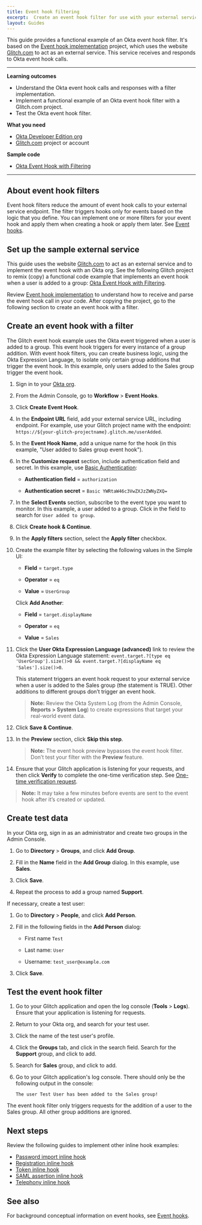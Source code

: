 ```yaml
---
title: Event hook filtering
excerpt:  Create an event hook filter for use with your external service code
layout: Guides
---
```


<ApiLifecycle access="ea" />

This guide provides a functional example of an Okta event hook filter. It's based on the [Event hook implementation](/docs/guides/evevnt-hook-implementation) project, which uses the website [Glitch.com](https://glitch.com) to act as an external service. This service receives and responds to Okta event hook calls.

<EventHookEANote/>

---

**Learning outcomes**

* Understand the Okta event hook calls and responses with a filter implementation.
* Implement a functional example of an Okta event hook filter with a Glitch.com project.
* Test the Okta event hook filter.

**What you need**

* [Okta Developer Edition org](https://developer.okta.com/signup/)
* [Glitch.com](https://glitch.com) project or account

**Sample code**

* [Okta Event Hook with Filtering](https://glitch.com/~okta-event-hook-with-filtering)

---

## About event hook filters

Event hook filters reduce the amount of event hook calls to your external service endpoint. The filter triggers hooks only for events based on the logic that you define. You can implement one or more filters for your event hook and apply them when creating a hook or apply them later. See [Event hooks](/docs/concepts/event-hooks/#which-events-are-eligible).

## Set up the sample external service

This guide uses the website [Glitch.com](https://glitch.com) to act as an external service and to implement the event hook with an Okta org. See the following Glitch project to remix (copy) a functional code example that implements an event hook when a user is added to a group: [Okta Event Hook with Filtering](https://glitch.com/~okta-event-hook-with-filtering/).

Review [Event hook implementation](/docs/guides/event-hook-implementation) to understand how to receive and parse the event hook call in your code. After copying the project, go to the following section to create an event hook with a filter.

## Create an event hook with a filter

The Glitch event hook example uses the Okta event triggered when a user is added to a group. This event hook triggers for every instance of a group addition. With event hook filters, you can create business logic, using the Okta Expression Language, to isolate only certain group additions that trigger the event hook. In this example, only users added to the Sales group trigger the event hook.

1. Sign in to your [Okta org](https://login.okta.com/).

1. From the Admin Console, go to **Workflow** > **Event Hooks**.

1. Click **Create Event Hook**.

1. In the **Endpoint URL** field, add your external service URL, including endpoint. For example, use your Glitch project name with the endpoint: `https://${your-glitch-projectname}.glitch.me/userAdded`.

1. In the **Event Hook Name**, add a unique name for the hook (in this example, "User added to Sales group event hook").

1. In the **Customize request** section, include authentication field and secret. In this example, use [Basic Authentication](/docs/guides/common-hook-set-up-steps/nodejs/main/#http-header-basic-authentication):

    * **Authentication field** = `authorization`

    * **Authentication secret** = `Basic YWRtaW46c3VwZXJzZWNyZXQ=`

1. In the **Select Events** section, subscribe to the event type you want to monitor. In this example, a user added to a group. Click in the field to search for `User added to group`.

1. Click **Create hook & Continue**.

1. In the **Apply filters** section, select the **Apply filter** checkbox.

1. Create the example filter by selecting the following values in the Simple UI:

    * **Field** = `target.type`

    * **Operator** = `eq`

    * **Value** = `UserGroup`

    Click **Add Another**:

    * **Field** = `target.displayName`

    * **Operator** = `eq`

    * **Value** = `Sales`

1. Click the **User Okta Expression Language (advanced)** link to review the Okta Expression Language statement: `event.target.?[type eq 'UserGroup'].size()>0 && event.target.?[displayName eq 'Sales'].size()>0`.

    This statement triggers an event hook request to your external service when a user is added to the Sales group (the statement is TRUE). Other additions to different groups don’t trigger an event hook.

    > **Note:** Review the Okta System Log (from the Admin Console, **Reports > System Log**) to create expressions that target your real-world event data.

1. Click **Save & Continue**.

1. In the **Preview** section, click **Skip this step**.

    >**Note:** The event hook preview bypasses the event hook filter. Don’t test your filter with the **Preview** feature.

1. Ensure that your Glitch application is listening for your requests, and then click **Verify** to complete the one-time verification step. See [One-time verification request](/docs/concepts/event-hooks/#one-time-verification-request).

> **Note:** It may take a few minutes before events are sent to the event hook after it’s created or updated.

## Create test data

In your Okta org, sign in as an administrator and create two groups in the Admin Console.

1. Go to **Directory** > **Groups**, and click **Add Group**.

1. Fill in the **Name** field in the **Add Group** dialog. In this example, use **Sales**.

1. Click **Save**.

1. Repeat the process to add a group named **Support**.

If necessary, create a test user:

1. Go to **Directory** > **People**, and click **Add Person**.

1. Fill in the following fields in the **Add Person** dialog:

    * First name  `Test`

    * Last name: `User`

    * Username: `test_user@example.com`

1. Click **Save**.

## Test the event hook filter

1. Go to your Glitch application and open the log console (**Tools** > **Logs**). Ensure that your application is listening for requests.

1. Return to your Okta org, and search for your test user.

1. Click the name of the test user's profile.

1. Click the **Groups** tab, and click in the search field. Search for the **Support** group, and click to add.

1. Search for **Sales** group, and click to add.

1. Go to your Glitch application's log console. There should only be the following output in the console:

    `The user Test User has been added to the Sales group!`

The event hook filter only triggers requests for the addition of a user to the Sales group. All other group additions are ignored.

## Next steps

Review the following guides to implement other inline hook examples:

* [Password import inline hook](/docs/guides/password-import-inline-hook/)
* [Registration inline hook](/docs/guides/registration-inline-hook/)
* [Token inline hook](/docs/guides/token-inline-hook/)
* [SAML assertion inline hook](/docs/guides/saml-inline-hook)
* [Telephony inline hook](/docs/guides/telephony-inline-hook)

## See also

For background conceptual information on event hooks, see [Event hooks](/docs/concepts/event-hooks/).
